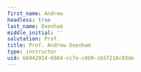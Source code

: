 ```yaml
---
first_name: Andrew
headless: true
last_name: Oxenham
middle_initial: ''
salutation: Prof.
title: Prof. Andrew Oxenham
type: instructor
uid: 66942914-6604-cc7e-c0b9-c65f218c03de
---
```


